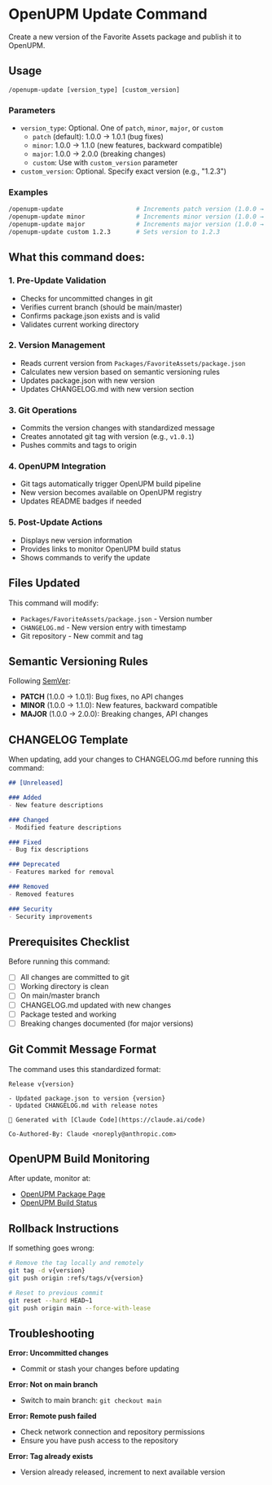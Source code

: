 # OpenUPM Update Command

Create a new version of the Favorite Assets package and publish it to OpenUPM.

## Usage

```
/openupm-update [version_type] [custom_version]
```

### Parameters

- `version_type`: Optional. One of `patch`, `minor`, `major`, or `custom`
  - `patch` (default): 1.0.0 → 1.0.1 (bug fixes)
  - `minor`: 1.0.0 → 1.1.0 (new features, backward compatible)
  - `major`: 1.0.0 → 2.0.0 (breaking changes)
  - `custom`: Use with `custom_version` parameter
- `custom_version`: Optional. Specify exact version (e.g., "1.2.3")

### Examples

```bash
/openupm-update                    # Increments patch version (1.0.0 → 1.0.1)
/openupm-update minor              # Increments minor version (1.0.0 → 1.1.0)
/openupm-update major              # Increments major version (1.0.0 → 2.0.0)
/openupm-update custom 1.2.3       # Sets version to 1.2.3
```

## What this command does:

### 1. **Pre-Update Validation**
- Checks for uncommitted changes in git
- Verifies current branch (should be main/master)
- Confirms package.json exists and is valid
- Validates current working directory

### 2. **Version Management**
- Reads current version from `Packages/FavoriteAssets/package.json`
- Calculates new version based on semantic versioning rules
- Updates package.json with new version
- Updates CHANGELOG.md with new version section

### 3. **Git Operations**
- Commits the version changes with standardized message
- Creates annotated git tag with version (e.g., `v1.0.1`)
- Pushes commits and tags to origin

### 4. **OpenUPM Integration**
- Git tags automatically trigger OpenUPM build pipeline
- New version becomes available on OpenUPM registry
- Updates README badges if needed

### 5. **Post-Update Actions**
- Displays new version information
- Provides links to monitor OpenUPM build status
- Shows commands to verify the update

## Files Updated

This command will modify:
- `Packages/FavoriteAssets/package.json` - Version number
- `CHANGELOG.md` - New version entry with timestamp
- Git repository - New commit and tag

## Semantic Versioning Rules

Following [SemVer](https://semver.org/):

- **PATCH** (1.0.0 → 1.0.1): Bug fixes, no API changes
- **MINOR** (1.0.0 → 1.1.0): New features, backward compatible
- **MAJOR** (1.0.0 → 2.0.0): Breaking changes, API changes

## CHANGELOG Template

When updating, add your changes to CHANGELOG.md before running this command:

```markdown
## [Unreleased]

### Added
- New feature descriptions

### Changed
- Modified feature descriptions

### Fixed
- Bug fix descriptions

### Deprecated
- Features marked for removal

### Removed
- Removed features

### Security
- Security improvements
```

## Prerequisites Checklist

Before running this command:

- [ ] All changes are committed to git
- [ ] Working directory is clean
- [ ] On main/master branch
- [ ] CHANGELOG.md updated with new changes
- [ ] Package tested and working
- [ ] Breaking changes documented (for major versions)

## Git Commit Message Format

The command uses this standardized format:

```
Release v{version}

- Updated package.json to version {version}
- Updated CHANGELOG.md with release notes

🤖 Generated with [Claude Code](https://claude.ai/code)

Co-Authored-By: Claude <noreply@anthropic.com>
```

## OpenUPM Build Monitoring

After update, monitor at:
- [OpenUPM Package Page](https://openupm.com/packages/com.mezookan.favorite-assets/)
- [OpenUPM Build Status](https://github.com/openupm/openupm/actions)

## Rollback Instructions

If something goes wrong:

```bash
# Remove the tag locally and remotely
git tag -d v{version}
git push origin :refs/tags/v{version}

# Reset to previous commit
git reset --hard HEAD~1
git push origin main --force-with-lease
```

## Troubleshooting

**Error: Uncommitted changes**
- Commit or stash your changes before updating

**Error: Not on main branch**
- Switch to main branch: `git checkout main`

**Error: Remote push failed**
- Check network connection and repository permissions
- Ensure you have push access to the repository

**Error: Tag already exists**
- Version already released, increment to next available version